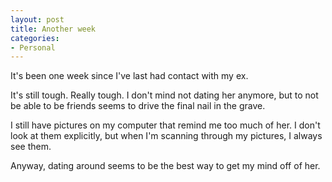 ```yaml
--- 
layout: post
title: Another week
categories:
- Personal
---
```

It's been one week since I've last had contact with my ex.

It's still tough.  Really tough.  I don't mind not dating her anymore, but to not be able to be friends seems to drive the final nail in the grave.

I still have pictures on my computer that remind me too much of her.  I don't look at them explicitly, but when I'm scanning through my pictures, I always see them.

Anyway, dating around seems to be the best way to get my mind off of her.
